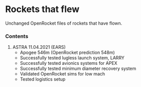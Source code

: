 
# Rockets that flew
Unchanged OpenRocket files of rockets that have flown.

### Contents
1) ASTRA 11.04.2021 (EARS)
    - Apogee 546m (OpenRocket prediction 548m)
    - Successfully tested lugless launch system, LARRY
    - Successfully tested avionics systems for APEX
    - Successfully tested minimum diameter recovery system
    - Validated OpenRocket sims for low mach
    - Tested logistics setup
    
